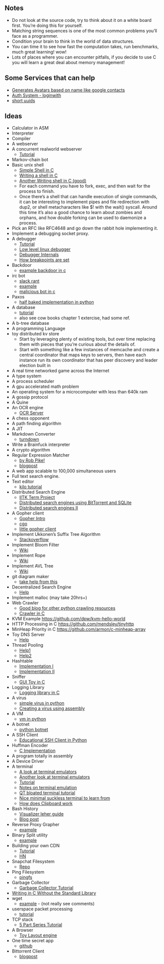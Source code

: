 ## Notes
- Do not look at the source code, try to think about it on a white board first. You’re doing this for yourself.
- Matching string sequences is one of the most common problems you’ll face as a programmer.
- Condition your brain to think in the world of data structures.
- You can time it to see how fast the computation takes, run benchmarks, much great learning! wow!
- Lots of places where you can encounter pitfalls, if you decide to use C you will learn a great deal about memory management!

## Some Services that can help
- [Generates Avatars based on name like google contacts](https://ui-avatars.com/)
- [Auth System - loginwith](https://login-with.com)
- [short uuids](http://hashids.org/python/)

## Ideas
- Calculator in ASM
- Interpreter
- Compiler
- A webserver
- A concurrent realworld webserver
    - [Tutorial](https://eli.thegreenplace.net/2017/concurrent-servers-part-1-introduction/)
- Markov-chain bot
- Basic unix shell
    - [Simple Shell in C](https://github.com/jmreyes/simple-c-shell)
    - [Writing a shell in C](https://brennan.io/2015/01/16/write-a-shell-in-c/)
    - [Another Writing shell in C (good)](https://indradhanush.github.io/blog/writing-a-unix-shell-part-1/)
    - For each command you have to fork, exec, and then wait for the process to finish.
    - Once there’s a shell that can handle execution of single commands, it can be interesting to implement pipes and file redirection with dup2, or shell metacharacters like $! with the wait() syscall. Around this time it’s also a good chance to learn about zombies and orphans, and how double forking can be used to daemonize a process.
- Pick an RFC like RFC4648 and go down the rabbit hole implementing it.
- Implement a debugging socket proxy.
- A debugger
    - [Tutorial](https://blog.tartanllama.xyz/writing-a-linux-debugger-setup/)
    - [Low level linux debugger](https://blog.asrpo.com/making_a_low_level_debugger)
    - [Debugger Internals](https://backtrace.io/blog/backtrace/debugger-internals/)
    - [How breakpoints are set](https://majantali.net/2016/10/how-breakpoints-are-set/)
- Backdoor
    - [example backdoor in c](https://github.com/m-o-/Backdoor)
- irc bot
    - [slack rant](http://sircmpwn.github.io/2018/03/10/How-to-write-an-IRC-bot.html)
    - [example](http://zork.net/~nick/shazbot/README.html)
    - [malicious bot in c](https://github.com/ironbits/IRC-Bots)
- Paxos
    - [half baked implementation in python](https://github.com/henryr/toy_paxos/blob/master/toy_paxos.py)
- A database
    - [tutorial](https://cstack.github.io/db_tutorial/)
    - also see cow books chapter 1 extercise, had some ref.
- A b-tree database
- A programming Language
- toy distributed kv store
    - Start by leveraging plenty of existing tools, but over time replacing them with pieces that you’re curious about the details of.
    - Start with something like a few instances of memcache and create a central coordinator that maps keys to servers, then have each instance run its own coordinator that has peer discovery and leader election built in
- A real time networked game across the Internet
- A type system
- A process scheduler
- A gpu accelerated math problem
- An operating system for a microcomputer with less than 640k ram
- A gossip protocol
- A Quine
- An OCR engine
    - [OCR Server](https://realpython.com/setting-up-a-simple-ocr-server/)
- A chess opponent
- A path finding algorithm
- A JIT
- Markdown Converter
    - [turndown](https://github.com/domchristie/turndown)
- Write a Brainfuck interpreter
- A crypto algorithm
- Regular Expression Matcher
    - [by Rob Pike!](http://www.cs.princeton.edu/courses/archive/spr09/cos333/beautiful.html)
    - [blogpost](https://nickdrane.com/build-your-own-regex/)
- A web app scalable to 100,000 simultaneous users
- Full text search engine.
- Text editor
    - [kilo tutorial](https://viewsourcecode.org/snaptoken/kilo/)
- Distributed Search Engine
    - [IITK Term Project](https://github.com/zorroblue/distributed-search-engine)
    - [Distributed search engines using BitTorrent and SQLite](https://github.com/lmatteis/torrent-net/blob/master/README.md)
    - [Distributed search engines II](https://archive.is/QFxUy)
- A Gopher client
    - [Gopher Intro](http://davebucklin.com/play/2018/03/31/how-to-gopher.html)
    - [cgo](https://github.com/kieselsteini/cgo)
    - [little gopher client](http://runtimeterror.com/tools/gopher/)
- Implement Ukkonen’s Suffix Tree Algorithm
    -  [Stackoverflow](https://stackoverflow.com/questions/9452701/ukkonens-suffix-tree-algorithm-in-plain-english)
- Implement Bloom Filter
    - [Wiki](https://en.wikipedia.org/wiki/Bloom_filter)
- Implement Rope
    - [Wiki](https://en.wikipedia.org/wiki/Rope_(data_structure))
- Implement AVL Tree
    - [Wiki](https://en.wikipedia.org/wiki/AVL_tree)
- git diagram maker
    - [take help from this](https://zwischenzugs.com/2018/03/08/create-your-own-git-diagrams/)
- Decentralized Search Engine
    - [Help](https://lobste.rs/s/0qqymz/building_decentralized_bittorrent)
- Implement malloc (may take 20hrs+)
- Web Crawler 
    - [Good blog for other python crawling resources](http://www.automatingosint.com/blog/)
    - [Crawler in C](https://github.com/petterw/crawler)
- KVM Example https://github.com/dpw/kvm-hello-world
- HTTP Processing in C https://github.com/mendsley/tinyhttp
- MinHeap Priority in C https://github.com/armon/c-minheap-array
- Toy DNS Server
    - [Help](https://github.com/francois/dnsd)
- Thread Pooling
    - [Help1](https://github.com/jonhoo/pthread_pool)
    - [Help2](https://github.com/mbrossard/threadpool)
- Hashtable
    - [Implementation I](https://github.com/watmough/jwHash)
    - [Implementation II](https://github.com/jamesroutley/write-a-hash-table)
- Sniffer
    - [GUI Toy in C](https://github.com/onestraw/sniffer)
- Logging Library
    - [Logging library in C](https://github.com/rxi/log.c)
- A virus
    - [simple virus in python](https://github.com/cranklin/Python-Virus)
    - [Creating a virus using assembly](https://cranklin.wordpress.com/2016/12/26/how-to-create-a-virus-using-the-assembly-language/)
- A VM
    - [vm in python](https://github.com/GedRap/xs-vm)
- A botnet
    - [python botnet](https://github.com/farhan3/py-botnet)
- A SSH Client
    - [Educational SSH Client in Python](https://github.com/tetrakai/ssh_client)
- Huffman Encoder
    - [C Implementation](https://github.com/drichardson/huffman)
- A program totally in assembly
- A Device Driver
- A terminal
    - [A look at terminal emulators](https://lwn.net/Articles/749992/)
    - [Another look at terminal emulators](https://anarc.at/blog/2018-04-12-terminal-emulators-1/)
    - [Tutorial](http://www.lihaoyi.com/post/BuildyourownCommandLinewithANSIescapecodes.html)
    - [Notes on terminal emulation](http://zork.net/~st/jottings/Notes_on_Terminal_Emulation.html)
    - [QT bloated terminal tutorial](https://donniewest.com/build-your-own-minimal-and-scriptable-terminal)
    - [Nice minimal suckless terminal to learn from](https://st.suckless.org)
    - [How does Clipboard work](https://www.uninformativ.de/blog/postings/2017-04-02/0/POSTING-en.html)
- Bash History
    - [Visualizer leher guide](https://hackernoon.com/visualizing-data-in-terminal-using-lehar-7cfded09c1ad)
    - [Blog post](https://spin.atomicobject.com/2016/05/28/log-bash-history/)
- Reverse Proxy Grapher
    - [example](https://paranoidbeavers.ca/rev-proxy-grapher.html)
- Binary Split utility
    - [example](https://jugad2.blogspot.in/2016/04/bsplit-binary-file-split-utility-in.html)
- Building your own CDN
    - [Tutorial](https://pasztor.at/blog/building-your-own-cdn)
    - [HN](https://news.ycombinator.com/item?id=16374645)
- Snapchat Filesystem
    - [Repo](https://github.com/hausdorff/snapchat-fs)
- Ping Filesystem
    - [pingfs](https://lobste.rs/s/nxgsfh/pingfs_filesystem_where_data_is_stored)
- Garbage Collector
    - [Garbage Collector Tutorial](https://archive.is/kv8BC)
- [Writing in C Without the Standard Library](http://weeb.ddns.net/0/programming/c_without_standard_library_linux.txt)
- wget
    - [example](https://lobste.rs/s/oxvcxj/wget_50_lines_c_code) - (not really see comments)
- userspace packet processing
    - [tutorial](https://github.com/emmericp/ixy)
- TCP stack
    - [5 Part Series Tutorial](http://www.saminiir.com/lets-code-tcp-ip-stack-1-ethernet-arp/)
- A Browser
    - [Toy Layout engine](https://limpet.net/mbrubeck/2014/08/08/toy-layout-engine-1.html)
- One time secret app
  - [github](https://github.com/Incognito/one-time-secret)
- Bittorrent Client
  - [blogpost](https://luminarys.com/posts/writing-a-bittorrent-client.html)
